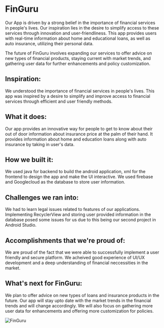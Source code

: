 # FinGuru
Our App is driven by a strong belief in the importance of financial services in people's lives. Our 
inspiration lies in the desire to simplify access to these services through innovation and user-friendliness. 
This app provides users with real-time information about home and educational loans, as well as auto insurance, 
utilizing their personal data. 

The future of FinGuru involves expanding our services to offer advice on new types of financial products, 
staying current with market trends, and gathering user data for further enhancements and policy customization.

## Inspiration:
We understood the importance of financial services in people's lives. This app was inspired by a desire to simplify and improve access to financial services through efficient and user friendly methods.

## What it does:
Our app provides an innovative way for people to get to know about their out of door information about insurance price at the palm of their hand. It provides information about home and education loans along with auto insurance by taking in user's data.

## How we built it:
We used java for backend to build the android application, xml for the frontend to design the app and make the UI interactive. We used firebase and Googlecloud as the database to store user information.

## Challenges we ran into:
We had to learn legal issues related to features of our applications. Implementing RecyclerView and storing user provided information in the database posed some issues for us due to this being our second project in Android Studio.

## Accomplishments that we're proud of:
We are proud of the fact that we were able to successfully implement a user friendly and secure platform. We acheived good experience of UI/UX development and a deep understanding of financial neccessities in the market.

## What's next for FinGuru:
We plan to offer advice on new types of loans and insurance products in the future. Our app will stay upto date with the market trends in the financial trends and will change accordingly. We will also focus on gathering more user data for enhancements and offering more customization for policies.



![FinGuru](https://github.com/InshaadMerchant/FinGuru/assets/91715509/24cf8f35-4acd-400c-a0cc-a89a15ca650f)
